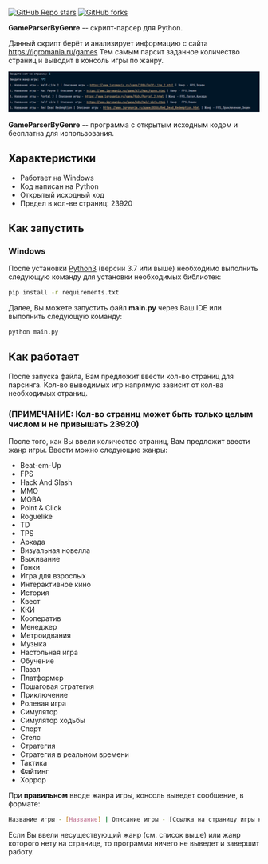 [![GitHub Repo stars](https://img.shields.io/github/stars/RusskiyPythonist/GameParserByGenre?style=social)](https://github.com/RusskiyPythonist/GameParserByGenre)
[![GitHub forks](https://img.shields.io/github/forks/RusskiyPythonist/GameParserByGenre?style=social)](https://github.com/RusskiyPythonist/GameParserByGenre)

**GameParserByGenre** -- скрипт-парсер для Python.

Данный скрипт берёт и анализирует информацию с сайта https://igromania.ru/games Тем самым парсит заданное количество страниц и выводит в консоль игры по жанру.

<img src="img/img.png">

**GameParserByGenre** -- программа с открытым исходным кодом и бесплатна для использования.

## Характеристики

- Работает на Windows
- Код написан на Python
- Открытый исходный ход
- Предел в кол-ве страниц: 23920

## Как запустить

### Windows

После установки [Python3](https://www.python.org/) (версии 3.7 или выше) необходимо выполнить следующую команду для установки необходимых библиотек:

```sh
pip install -r requirements.txt
```

Далее, Вы можете запустить файл **main.py** через Ваш IDE или выполнить следующую команду:

```sh
python main.py
```

## Как работает

После запуска файла, Вам предложит ввести кол-во страниц для парсинга. Кол-во выводимых игр напрямую зависит от кол-ва необходимых страниц.

### (ПРИМЕЧАНИЕ: Кол-во страниц может быть только **целым числом** и не привышать 23920)

После того, как Вы ввели количество страниц, Вам предложит ввести жанр игры. Ввести можно следующие жанры:

- Beat-em-Up
- FPS
- Hack And Slash
- MMO
- MOBA
- Point & Click
- Roguelike
- TD
- TPS
- Аркада
- Визуальная новелла
- Выживание
- Гонки
- Игра для взрослых
- Интерактивное кино
- История
- Квест
- ККИ
- Кооператив
- Менеджер
- Метроидвания
- Музыка
- Настольная игра
- Обучение
- Паззл
- Платформер
- Пошаговая стратегия
- Приключение
- Ролевая игра
- Симулятор
- Симулятор ходьбы
- Спорт
- Стелс
- Стратегия
- Стратегия в реальном времени
- Тактика
- Файтинг
- Хоррор

При **правильном** вводе жанра игры, консоль выведет сообщение, в формате:
```sh
Название игры - [Название] | Описание игры - [Ссылка на страницу игры на сайте] | Жанр - [Жанр(ы) игры]
```

Если Вы ввели несуществующий жанр (см. список выше) или жанр которого нету на странице, то программа ничего не выведет и завершит работу.
